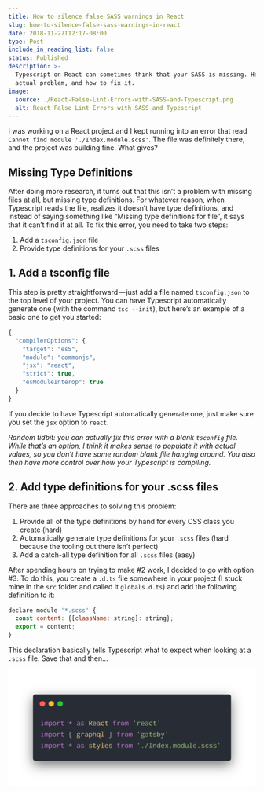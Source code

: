 ```yaml
---
title: How to silence false SASS warnings in React
slug: how-to-silence-false-sass-warnings-in-react
date: 2018-11-27T12:17-08:00
type: Post
include_in_reading_list: false
status: Published
description: >-
  Typescript on React can sometimes think that your SASS is missing. Here’s the
  actual problem, and how to fix it.
image:
  source: ./React-False-Lint-Errors-with-SASS-and-Typescript.png
  alt: React False Lint Errors with SASS and Typescript
---
```


I was working on a React project and I kept running into an error that read `Cannot find module './Index.module.scss'`. The file was definitely there, and the project was building fine. What gives?

## Missing Type Definitions

After doing more research, it turns out that this isn’t a problem with missing files at all, but missing type definitions. For whatever reason, when Typescript reads the file, realizes it doesn’t have type definitions, and instead of saying something like “Missing type definitions for file”, it says that it can’t find it at all. To fix this error, you need to take two steps:

1. Add a `tsconfig.json` file
2. Provide type definitions for your `.scss` files

## 1. Add a tsconfig file

This step is pretty straightforward — just add a file named `tsconfig.json` to the top level of your project. You can have Typescript automatically generate one (with the command `tsc --init`), but here’s an example of a basic one to get you started:

```javascript
{
  "compilerOptions": {
    "target": "es5",
    "module": "commonjs",
    "jsx": "react",
    "strict": true,
    "esModuleInterop": true
  }
}
```

If you decide to have Typescript automatically generate one, just make sure you set the `jsx` option to `react`.

_Random tidbit: you can actually fix this error with a blank `tsconfig` file. While that’s an option, I think it makes sense to populate it with actual values, so you don’t have some random blank file hanging around. You also then have more control over how your Typescript is compiling._

## 2. Add type definitions for your .scss files

There are three approaches to solving this problem:

1. Provide all of the type definitions by hand for every CSS class you create (hard)
2. Automatically generate type definitions for your `.scss` files (hard because the tooling out there isn’t perfect)
3. Add a catch-all type definition for all `.scss` files (easy)

After spending hours on trying to make #2 work, I decided to go with option #3. To do this, you create a `.d.ts` file somewhere in your project (I stuck mine in the `src` folder and called it `globals.d.ts`) and add the following definition to it:

```javascript
declare module '*.scss' {
  const content: {[className: string]: string};
  export = content;
}
```

This declaration basically tells Typescript what to expect when looking at a `.scss` file. Save that and then…

![Fixed React False Lint Errors with SASS and Typescript](./Fixed-React-False-Lint-Errors-with-SASS-and-Typescript.png)
